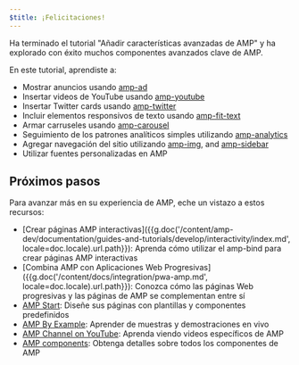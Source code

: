 ```yaml
---
$title: ¡Felicitaciones!
---
```


Ha terminado el tutorial "Añadir características avanzadas de AMP" y ha explorado con éxito muchos componentes avanzados clave de AMP.

En este tutorial, aprendiste a:

- Mostrar anuncios usando [amp-ad](/es/docs/reference/components/amp-ad.html)
- Insertar videos de YouTube usando [amp-youtube](/docs/reference/components/amp-youtube.html)
- Insertar Twitter cards usando [amp-twitter](/es/docs/reference/components/amp-twitter.html)
- Incluir elementos responsivos de texto usando [amp-fit-text](/es/docs/reference/components/amp-fit-text.html)
- Armar carruseles usando [amp-carousel](/es/docs/reference/components/amp-carousel.html)
- Seguimiento de los patrones analíticos simples utilizando [amp-analytics](/es/docs/reference/components/amp-analytics.html)
- Agregar navegación del sitio utilizando [amp-img](/es/docs/reference/components/amp-img.html), and [amp-sidebar](/es/docs/reference/components/amp-sidebar.html)
- Utilizar fuentes personalizadas en AMP



## Próximos pasos

Para avanzar más en su experiencia de AMP, eche un vistazo a estos recursos:

- [Crear páginas AMP interactivas]({{g.doc('/content/amp-dev/documentation/guides-and-tutorials/develop/interactivity/index.md', locale=doc.locale).url.path}}): Aprenda cómo utilizar el amp-bind para crear páginas AMP interactivas
- [Combina AMP con Aplicaciones Web Progresivas]({{g.doc('/content/docs/integration/pwa-amp.md', locale=doc.locale).url.path}}): Conozca cómo las páginas Web progresivas y las páginas de AMP se complementan entre sí
- [AMP Start](https://www.ampstart.com/): Diseñe sus páginas con plantillas y componentes predefinidos
- [AMP By Example](https://ampbyexample.com/): Aprender de muestras y demostraciones en vivo
- [AMP Channel on YouTube](https://www.youtube.com/channel/UCXPBsjgKKG2HqsKBhWA4uQw): Aprenda viendo videos específicos de AMP
- [AMP components](/es/docs/reference/components.html): Obtenga detalles sobre todos los componentes de AMP
